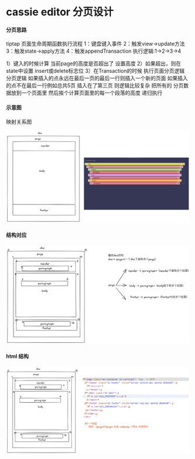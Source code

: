 # cassie editor 分页设计

#### 分页思路

tiptap 页面生命周期函数执行流程
1：键盘键入事件
2：触发view->update方法
3：触发state->apply方法
4：触发appendTransaction
执行逻辑:1->2->3->4

1）键入的时候计算 当前page的高度是否超出了 设置高度
2）如果超出，则在state中设置 insert或delete标志位
3）在Transaction的时候 执行页面分页逻辑
分页逻辑
如果插入的点永远在最后一页的最后一行则插入一个新的页面
如果插入的点不在最后一行例如总共5页 插入在了第三页
则逻辑比较复杂  把所有的 分页数据放到一个页面里
然后挨个计算页面里的每一个段落的高度 递归执行

#### 示意图

映射关系图

![202212021714.png](assets/page.png)

#### 结构对应

![202212021714.png](assets/page1.png)

#### html 结构

![202212021714.png](assets/page3.png)

